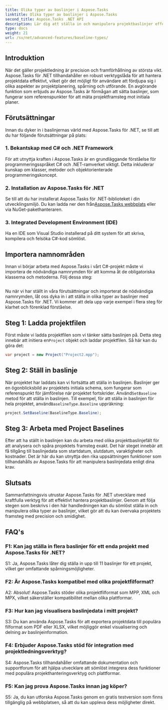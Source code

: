 ```yaml
---
title: Olika typer av baslinjer i Aspose.Tasks
linktitle: Olika typer av baslinjer i Aspose.Tasks
second_title: Aspose.Tasks .NET API
description: Lär dig att ställa in och manipulera projektbaslinjer effektivt med Aspose.Tasks för .NET.
type: docs
weight: 21
url: /sv/net/advanced-features/baseline-types/
---
```

## Introduktion

När det gäller projektledning är precision och framförhållning av största vikt. Aspose.Tasks för .NET tillhandahåller en robust verktygslåda för att hantera projektdata effektivt, vilket gör det möjligt för användare att fördjupa sig i olika aspekter av projektplanering, spårning och utförande. En avgörande funktion som erbjuds av Aspose.Tasks är förmågan att sätta baslinjer, som fungerar som referenspunkter för att mäta projektframsteg mot initiala planer.

## Förutsättningar

Innan du dyker in i baslinjernas värld med Aspose.Tasks för .NET, se till att du har följande förutsättningar på plats:

### 1. Bekantskap med C# och .NET Framework

För att utnyttja kraften i Aspose.Tasks är en grundläggande förståelse för programmeringsspråket C# och .NET-ramverket viktigt. Detta inkluderar kunskap om klasser, metoder och objektorienterade programmeringskoncept.

### 2. Installation av Aspose.Tasks för .NET

 Se till att du har installerat Aspose.Tasks för .NET-biblioteket i din utvecklingsmiljö. Du kan ladda ner den från[Aspose.Tasks webbplats](https://releases.aspose.com/tasks/net/) eller via NuGet-pakethanteraren.

### 3. Integrated Development Environment (IDE)

Ha en IDE som Visual Studio installerad på ditt system för att skriva, kompilera och felsöka C#-kod sömlöst.

## Importera namnområden

Innan vi börjar arbeta med Aspose.Tasks i vårt C#-projekt måste vi importera de nödvändiga namnrymden för att komma åt de obligatoriska klasserna och metoderna. Följ dessa steg:

```csharp

```

Nu när vi har ställt in våra förutsättningar och importerat de nödvändiga namnrymden, låt oss dyka in i att ställa in olika typer av baslinjer med Aspose.Tasks för .NET. Vi kommer att dela upp varje exempel i flera steg för klarhet och förenklad förståelse.

## Steg 1: Ladda projektfilen

 Först måste vi ladda projektfilen som vi tänker sätta baslinjen på. Detta steg innebär att initiera en`Project` objekt och laddar projektfilen. Så här kan du göra det:

```csharp
var project = new Project("Project2.mpp");
```

## Steg 2: Ställ in baslinje

 När projektet har laddats kan vi fortsätta att ställa in baslinjen. Baslinjer ger en ögonblicksbild av projektets initiala schema, som fungerar som referenspunkt för jämförelse när projektet fortskrider. Använd`SetBaseline` metod för att ställa in baslinjen. Till exempel, för att ställa in baslinjen för hela projektet, använd`BaselineType.Baseline` uppräkning:

```csharp
project.SetBaseline(BaselineType.Baseline);
```

## Steg 3: Arbeta med Project Baselines

Efter att ha ställt in baslinjen kan du arbeta med olika projektbaslinjefält för att analysera och spåra projektets framsteg exakt. Det här steget innebär att få tillgång till baslinjedata som startdatum, slutdatum, varaktigheter och kostnader. Det är här du kan utnyttja den rika uppsättningen funktioner som tillhandahålls av Aspose.Tasks för att manipulera baslinjedata enligt dina krav.

## Slutsats

Sammanfattningsvis utrustar Aspose.Tasks för .NET utvecklare med kraftfulla verktyg för att effektivt hantera projektbaslinjer. Genom att följa stegen som beskrivs i den här handledningen kan du sömlöst ställa in och manipulera olika typer av baslinjer, vilket gör att du kan övervaka projektets framsteg med precision och smidighet.

## FAQ's

### F1: Kan jag ställa in flera baslinjer för ett enda projekt med Aspose.Tasks för .NET?

S1: Ja, Aspose.Tasks låter dig ställa in upp till 11 baslinjer för ett projekt, vilket ger omfattande spårningsmöjligheter.

### F2: Är Aspose.Tasks kompatibel med olika projektfilformat?

A2: Absolut! Aspose.Tasks stöder olika projektfilformat som MPP, XML och MPX, vilket säkerställer kompatibilitet mellan olika plattformar.

### F3: Hur kan jag visualisera baslinjedata i mitt projekt?

S3: Du kan använda Aspose.Tasks för att exportera projektdata till populära filformat som PDF eller XLSX, vilket möjliggör enkel visualisering och delning av baslinjeinformation.

### F4: Erbjuder Aspose.Tasks stöd för integration med projektledningsverktyg?

S4: Aspose.Tasks tillhandahåller omfattande dokumentation och supportforum för att hjälpa utvecklare att sömlöst integrera dess funktioner med populära projekthanteringsverktyg och plattformar.

### F5: Kan jag prova Aspose.Tasks innan jag köper?

S5: Ja, du kan utforska Aspose.Tasks genom en gratis testversion som finns tillgänglig på webbplatsen, så att du kan uppleva dess möjligheter direkt.